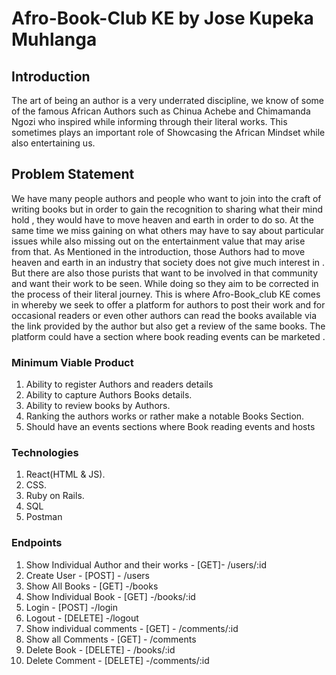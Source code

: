 # Afro-Book-Club KE by Jose Kupeka Muhlanga

## Introduction

The art of being an author is a very underrated discipline, we know of some of the famous African
Authors such as Chinua Achebe and Chimamanda Ngozi who inspired while informing through
their literal works. This sometimes plays an important role of Showcasing the African Mindset
while also entertaining us.

## Problem Statement

We have many people authors and people who want to join into the craft of writing books but in
order to gain the recognition to sharing what their mind hold , they would have to move heaven and
earth in order to do so. At the same time we miss gaining on what others may have to say about
particular issues while also missing out on the entertainment value that may arise from that.
As Mentioned in the introduction, those Authors had to move heaven and earth in an industry that
society does not give much interest in . But there are also those purists that want to be involved in
that community and want their work to be seen. While doing so they aim to be corrected in the
process of their literal journey.
This is where Afro-Book_club KE comes in whereby we seek to offer a platform for authors to post
their work and for occasional readers or even other authors can read the books available via the link
provided by the author but also get a review of the same books. The platform could have a section
where book reading events can be marketed .

### Minimum Viable Product

1. Ability to register Authors and readers details
2. Ability to capture Authors Books details.
3. Ability to review books by Authors.
4. Ranking the authors works or rather make a notable Books Section.
5. Should have an events sections where Book reading events and hosts

### Technologies

1. React(HTML & JS).
2. CSS.
3. Ruby on Rails.
4. SQL
5. Postman

### Endpoints 
1. Show Individual Author and their works - [GET]- /users/:id
2. Create User - [POST] - /users
3. Show All Books - [GET] -/books
4. Show Individual Book - [GET] -/books/:id
5. Login - [POST] -/login
6. Logout - [DELETE] -/logout
7. Show individual comments - [GET] - /comments/:id
8. Show all Comments - [GET] - /comments
9. Delete Book - [DELETE] - /books/:id
10. Delete Comment - [DELETE] -/comments/:id